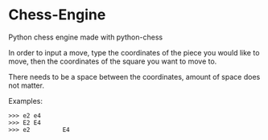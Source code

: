 # Chess-Engine
Python chess engine made with python-chess

In order to input a move, type the coordinates of the piece you would like to move, then the coordinates of the square you want to move to.

There needs to be a space between the coordinates, amount of space does not matter.

Examples: 
```
>>> e2 e4
>>> E2 E4
>>> e2         E4
```

